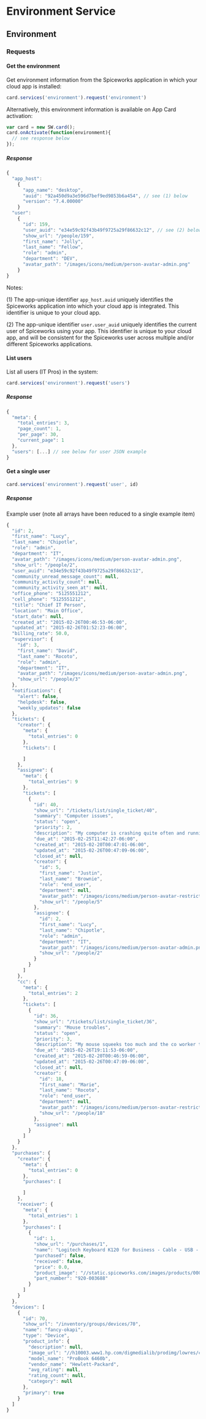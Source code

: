 # Environment Service

## Environment

### Requests

#### Get the environment

Get environment information from the Spiceworks application in which your
cloud app is installed:

```js
card.services('environment').request('environment')
```

Alternatively, this environment information is available on App Card activation:

```js
var card = new SW.card();
card.onActivate(function(environment){
  // see response below
});
```

##### Response
```js
{
  "app_host":
    {
      "app_name": "desktop",
      "auid": "92a450d9a3e596d7bef9ed9853b6a454", // see (1) below
      "version": "7.4.00000"
    }
  "user":
    {
      "id": 159,
      "user_auid": "e34e59c92f43b49f9725a29f86632c12", // see (2) below
      "show_url": "/people/159",
      "first_name": "Jolly",
      "last_name": "Fellow",
      "role": "admin",
      "department": "DEV",
      "avatar_path": "/images/icons/medium/person-avatar-admin.png"
    }
}
```

Notes:

(1) The app-unique identifier `app_host.auid` uniquely identifies the Spiceworks application
into which your cloud app is integrated. This identifier is unique to your cloud app.

(2) The app-unique identifier `user.user_auid` uniquely identifies the current user
of Spiceworks using your app. This identifier is unique to your cloud app, and will be
consistent for the Spiceworks user across multiple and/or different Spiceworks applications.

#### List users

List all users (IT Pros) in the system:

```js
card.services('environment').request('users')
```

##### Response

```js
{
  "meta": {
    "total_entries": 3,
    "page_count": 1,
    "per_page": 30,
    "current_page": 1
  },
  "users": [...] // see below for user JSON example
}
```

#### Get a single user

```js
card.services('environment').request('user', id)
```

##### Response

Example user (note all arrays have been reduced to a single example item)

```js
{
  "id": 2,
  "first_name": "Lucy",
  "last_name": "Chipotle",
  "role": "admin",
  "department": "IT",
  "avatar_path": "/images/icons/medium/person-avatar-admin.png",
  "show_url": "/people/2",
  "user_auid": "e34e59c92f43b49f9725a29f86632c12",
  "community_unread_message_count": null,
  "community_activity_count": null,
  "community_activity_seen_at": null,
  "office_phone": "5125551212",
  "cell_phone": "5125551212",
  "title": "Chief IT Person",
  "location": "Main Office",
  "start_date": null,
  "created_at": "2015-02-26T00:46:53-06:00",
  "updated_at": "2015-02-26T01:52:23-06:00",
  "billing_rate": 50.0,
  "supervisor": {
    "id": 3,
    "first_name": "David",
    "last_name": "Rocoto",
    "role": "admin",
    "department": "IT",
    "avatar_path": "/images/icons/medium/person-avatar-admin.png",
    "show_url": "/people/3"
  },
  "notifications": {
    "alert": false,
    "helpdesk": false,
    "weekly_updates": false
  },
  "tickets": {
    "creator": {
      "meta": {
        "total_entries": 0
      },
      "tickets": [

      ]
    },
    "assignee": {
      "meta": {
        "total_entries": 9
      },
      "tickets": [
        {
          "id": 40,
          "show_url": "/tickets/list/single_ticket/40",
          "summary": "Computer issues",
          "status": "open",
          "priority": 2,
          "description": "My computer is crashing quite often and running rather slow",
          "due_at": "2015-02-25T11:42:27-06:00",
          "created_at": "2015-02-20T00:47:01-06:00",
          "updated_at": "2015-02-26T00:47:09-06:00",
          "closed_at": null,
          "creator": {
            "id": 5,
            "first_name": "Justin",
            "last_name": "Brownie",
            "role": "end_user",
            "department": null,
            "avatar_path": "/images/icons/medium/person-avatar-restricted.png",
            "show_url": "/people/5"
          },
          "assignee": {
            "id": 2,
            "first_name": "Lucy",
            "last_name": "Chipotle",
            "role": "admin",
            "department": "IT",
            "avatar_path": "/images/icons/medium/person-avatar-admin.png",
            "show_url": "/people/2"
          }
        }
      ]
    },
    "cc": {
      "meta": {
        "total_entries": 2
      },
      "tickets": [
        {
          "id": 36,
          "show_url": "/tickets/list/single_ticket/36",
          "summary": "Mouse troubles",
          "status": "open",
          "priority": 3,
          "description": "My mouse squeeks too much and the co worker that sits next to me gives me a terrible look everytime I scroll.",
          "due_at": "2015-02-26T19:11:53-06:00",
          "created_at": "2015-02-20T00:46:59-06:00",
          "updated_at": "2015-02-26T00:47:09-06:00",
          "closed_at": null,
          "creator": {
            "id": 18,
            "first_name": "Marie",
            "last_name": "Rocoto",
            "role": "end_user",
            "department": null,
            "avatar_path": "/images/icons/medium/person-avatar-restricted.png",
            "show_url": "/people/18"
          },
          "assignee": null
        }
      ]
    }
  },
  "purchases": {
    "creator": {
      "meta": {
        "total_entries": 0
      },
      "purchases": [

      ]
    },
    "receiver": {
      "meta": {
        "total_entries": 1
      },
      "purchases": [
        {
          "id": 1,
          "show_url": "/purchases/1",
          "name": "Logitech Keyboard K120 for Business - Cable - USB - PC",
          "purchased": false,
          "received": false,
          "price": 0.0,
          "product_image": "//static.spiceworks.com/images/products/0007/6787/3031596_profile.jpeg",
          "part_number": "920-003688"
        }
      ]
    }
  },
  "devices": [
    {
      "id": 70,
      "show_url": "/inventory/groups/devices/70",
      "name": "fancy-okapi",
      "type": "Device",
      "product_info": {
        "description": null,
        "image_url": "//h10003.www1.hp.com/digmedialib/prodimg/lowres/c02680978.jpg",
        "model_name": "ProBook 6460b",
        "vendor_name": "Hewlett-Packard",
        "avg_rating": null,
        "rating_count": null,
        "category": null
      },
      "primary": true
    }
  ]
}
```
